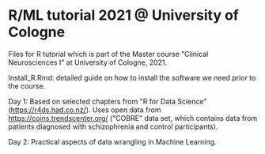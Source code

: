 # R/ML tutorial 2021 @ University of Cologne

Files for R tutorial which is part of the Master course "Clinical Neurosciences I" at University of Cologne, 2021. 

Install_R.Rmd: detailed guide on how to install the software we need prior to the course.

Day 1: Based on selected chapters from "R for Data Science" (https://r4ds.had.co.nz/). Uses open data from https://coins.trendscenter.org/ ("COBRE" data set, which contains data from patients diagnosed with schizophrenia and control participants).

Day 2: Practical aspects of data wrangling in Machine Learning.

